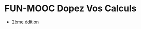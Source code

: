 # FUN-MOOC Dopez Vos Calculs
- [2ème édition](https://www.fun-mooc.fr/fr/cours/dopez-vos-calculs-la-performance-des-supercalculateurs-votre-por)
